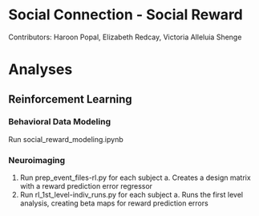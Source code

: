 # Social Connection - Social Reward
Contributors: Haroon Popal, Elizabeth Redcay, Victoria Alleluia Shenge


# Analyses

## Reinforcement Learning
### Behavioral Data Modeling
Run social_reward_modeling.ipynb

### Neuroimaging
1. Run prep_event_files-rl.py for each subject
     a. Creates a design matrix with a reward prediction error regressor
3. Run rl_1st_level-indiv_runs.py for each subject
     a. Runs the first level analysis, creating beta maps for reward prediction errors

